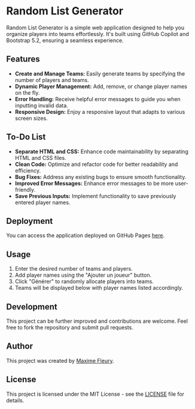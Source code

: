 # Random List Generator

Random List Generator is a simple web application designed to help you organize players into teams effortlessly. It's built using GitHub Copilot and Bootstrap 5.2, ensuring a seamless experience.

## Features

- **Create and Manage Teams:** Easily generate teams by specifying the number of players and teams.
- **Dynamic Player Management:** Add, remove, or change player names on the fly.
- **Error Handling:** Receive helpful error messages to guide you when inputting invalid data.
- **Responsive Design:** Enjoy a responsive layout that adapts to various screen sizes.

## To-Do List

- **Separate HTML and CSS:** Enhance code maintainability by separating HTML and CSS files.
- **Clean Code:** Optimize and refactor code for better readability and efficiency.
- **Bug Fixes:** Address any existing bugs to ensure smooth functionality.
- **Improved Error Messages:** Enhance error messages to be more user-friendly.
- **Save Previous Inputs:** Implement functionality to save previously entered player names.
  
## Deployment

You can access the application deployed on GitHub Pages [here](https://maxime-fleury.github.io/random-list/).

## Usage

1. Enter the desired number of teams and players.
2. Add player names using the "Ajouter un joueur" button.
3. Click "Générer" to randomly allocate players into teams.
4. Teams will be displayed below with player names listed accordingly.

## Development

This project can be further improved and contributions are welcome. Feel free to fork the repository and submit pull requests.

## Author

This project was created by [Maxime Fleury](https://github.com/maxime-fleury).

## License

This project is licensed under the MIT License - see the [LICENSE](LICENSE) file for details.
